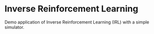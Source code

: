 # Inverse Reinforcement Learning
Demo application of Inverse Reinforcement Learning (IRL) with a simple simulator.
